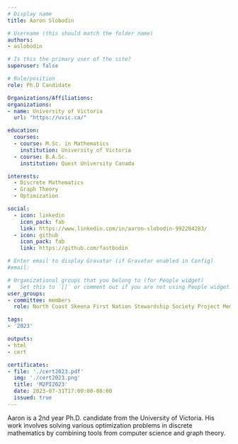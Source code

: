 ```yaml
---
# Display name
title: Aaron Slobodin

# Username (this should match the folder name)
authors:
- aslobodin

# Is this the primary user of the site?
superuser: false

# Role/position
role: Ph.D Candidate

Organizations/Affiliations:
organizations:
- name: University of Victoria
  url: "https://uvic.ca/"

education:
  courses:
  - course: M.Sc. in Mathematics
    institution: University of Victoria
  - course: B.A.Sc.
    institution: Quest University Canada

interests:
  - Discrete Mathematics
  - Graph Theory
  - Optimization

social:
  - icon: linkedin
    icon_pack: fab
    link: https://www.linkedin.com/in/aaron-slobodin-992284283/
  - icon: github
    icon_pack: fab
    link: https://github.com/fastbodin

# Enter email to display Gravatar (if Gravatar enabled in Config)
#email:

# Organizational groups that you belong to (for People widget)
#   Set this to `[]` or comment out if you are not using People widget.
user_groups:
- committee: members
  role: North Coast Skeena First Nation Stewardship Society Project Member

tags:
- '2023'

outputs:
- html
- cert

certificates:
- file: './cert2023.pdf'
  img: './cert2023.png'
  title: 'M2PI2023'
  date: 2023-07-31T17:00:00-08:00
  issued: true
---
```

Aaron is a 2nd year Ph.D. candidate from the University of Victoria. His work
involves solving various optimization problems in discrete mathematics by
combining tools from computer science and graph theory.
